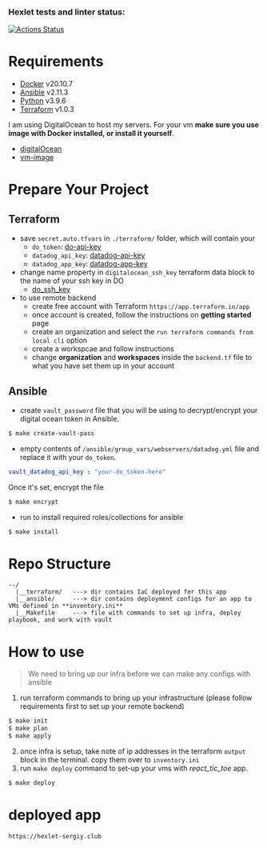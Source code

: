 ### Hexlet tests and linter status:
[![Actions Status](https://github.com/FominSergiy/devops-for-programmers-project-lvl3/workflows/hexlet-check/badge.svg)](https://github.com/FominSergiy/devops-for-programmers-project-lvl3/actions)

# Requirements

- [Docker](https://www.docker.com/get-started) v20.10.7
- [Ansible](https://docs.ansible.com/ansible/latest/installation_guide/intro_installation.html) v2.11.3
- [Python](https://www.python.org/downloads/) v3.9.6
- [Terraform](https://www.terraform.io/downloads.html) v1.0.3

I am using DigitalOcean to host my servers. For your vm **make sure you use image with Docker installed, or install it yourself**.
- [digitalOcean](https://www.digitalocean.com/)
- [vm-image](https://marketplace.digitalocean.com/apps/docker)

# Prepare Your Project

## Terraform

- save `secret.auto.tfvars` in `./terraform/` folder, which will contain your
  - `do_token`: [do-api-key](https://hostlaunch.io/docs/how-to-get-a-digitalocean-api-key/)
  - `datadog_api_key`: [datadog-api-key](https://docs.datadoghq.com/account_management/api-app-keys/)
  - `datadog_app_key`: [datadog-app-key](https://docs.datadoghq.com/account_management/api-app-keys/#application-keys)
- change name property in `digitalocean_ssh_key` terraform data block to the name of your ssh key in DO
  - [do_ssh_key](https://docs.digitalocean.com/products/droplets/how-to/add-ssh-keys/)
- to use remote backend
  - create free account with Terraform `https://app.terraform.io/app`
  - once account is created, follow the instructions on **getting started** page
  - create an organization and select the `run terraform commands from local cli` option
  - create a workspcae and follow instructions
  - change **organization** and **workspaces** inside the `backend.tf` file to what you have set them up in your account

## Ansible

- create `vault_password` file that you will be using to decrypt/encrypt your digital ocean token in Ansible.

```Bash
$ make create-vault-pass
```

- empty contents of `/ansible/group_vars/webservers/datadog.yml` file and replace it with your `do_token`.

```yml
vault_datadog_api_key : "your-do_token-here"
```

Once it's set, encrypt the file

```Bash
$ make encrypt
```

- run to install required roles/collections for ansible

```bash
$ make install
```

# Repo Structure

```
--/
  |__terraform/   ---> dir contains IaC deployed for this app
  |__ansible/     ---> dir contains deployment configs for an app to VMs defined in **inventory.ini**
  |__Makefile     ---> file with commands to set up infra, deploy playbook, and work with vault

```

# How to use

> We need to bring up our infra before we can make any configs with ansible

1. run terraform commands to bring up your infrastructure (please follow requirements first to set up your remote backend)

```bash
$ make init
$ make plan
$ make apply
```
2. once infra is setup, take note of ip addresses in the terraform `output` block in the terminal. copy them over to `inventory.ini`
3. run `make deploy` command to set-up your vms with *react_tic_toe* app.

```bash
$ make deploy
```

# deployed app

`https://hexlet-sergiy.club`
